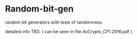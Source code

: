 # Random-bit-gen
random bit generators with tests of randomness.


detailed info TBD. ( can be seen in file AsCrypto_CP1.2016.pdf )
